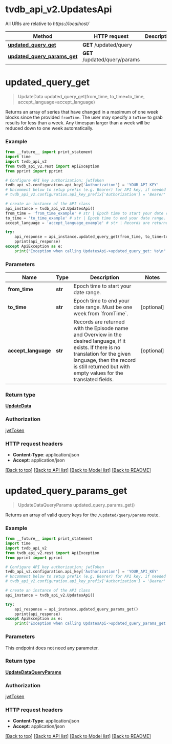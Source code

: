 # tvdb_api_v2.UpdatesApi

All URIs are relative to *https://localhost/*

Method | HTTP request | Description
------------- | ------------- | -------------
[**updated_query_get**](UpdatesApi.md#updated_query_get) | **GET** /updated/query | 
[**updated_query_params_get**](UpdatesApi.md#updated_query_params_get) | **GET** /updated/query/params | 


# **updated_query_get**
> UpdateData updated_query_get(from_time, to_time=to_time, accept_language=accept_language)



Returns an array of series that have changed in a maximum of one week blocks since the provided `fromTime`.   The user may specify a `toTime` to grab results for less than a week. Any timespan larger than a week will be reduced down to one week automatically.

### Example 
```python
from __future__ import print_statement
import time
import tvdb_api_v2
from tvdb_api_v2.rest import ApiException
from pprint import pprint

# Configure API key authorization: jwtToken
tvdb_api_v2.configuration.api_key['Authorization'] = 'YOUR_API_KEY'
# Uncomment below to setup prefix (e.g. Bearer) for API key, if needed
# tvdb_api_v2.configuration.api_key_prefix['Authorization'] = 'Bearer'

# create an instance of the API class
api_instance = tvdb_api_v2.UpdatesApi()
from_time = 'from_time_example' # str | Epoch time to start your date range.
to_time = 'to_time_example' # str | Epoch time to end your date range. Must be one week from `fromTime`. (optional)
accept_language = 'accept_language_example' # str | Records are returned with the Episode name and Overview in the desired language, if it exists. If there is no translation for the given language, then the record is still returned but with empty values for the translated fields. (optional)

try: 
    api_response = api_instance.updated_query_get(from_time, to_time=to_time, accept_language=accept_language)
    pprint(api_response)
except ApiException as e:
    print("Exception when calling UpdatesApi->updated_query_get: %s\n" % e)
```

### Parameters

Name | Type | Description  | Notes
------------- | ------------- | ------------- | -------------
 **from_time** | **str**| Epoch time to start your date range. | 
 **to_time** | **str**| Epoch time to end your date range. Must be one week from &#x60;fromTime&#x60;. | [optional] 
 **accept_language** | **str**| Records are returned with the Episode name and Overview in the desired language, if it exists. If there is no translation for the given language, then the record is still returned but with empty values for the translated fields. | [optional] 

### Return type

[**UpdateData**](UpdateData.md)

### Authorization

[jwtToken](../README.md#jwtToken)

### HTTP request headers

 - **Content-Type**: application/json
 - **Accept**: application/json

[[Back to top]](#) [[Back to API list]](../README.md#documentation-for-api-endpoints) [[Back to Model list]](../README.md#documentation-for-models) [[Back to README]](../README.md)

# **updated_query_params_get**
> UpdateDataQueryParams updated_query_params_get()



Returns an array of valid query keys for the `/updated/query/params` route.

### Example 
```python
from __future__ import print_statement
import time
import tvdb_api_v2
from tvdb_api_v2.rest import ApiException
from pprint import pprint

# Configure API key authorization: jwtToken
tvdb_api_v2.configuration.api_key['Authorization'] = 'YOUR_API_KEY'
# Uncomment below to setup prefix (e.g. Bearer) for API key, if needed
# tvdb_api_v2.configuration.api_key_prefix['Authorization'] = 'Bearer'

# create an instance of the API class
api_instance = tvdb_api_v2.UpdatesApi()

try: 
    api_response = api_instance.updated_query_params_get()
    pprint(api_response)
except ApiException as e:
    print("Exception when calling UpdatesApi->updated_query_params_get: %s\n" % e)
```

### Parameters
This endpoint does not need any parameter.

### Return type

[**UpdateDataQueryParams**](UpdateDataQueryParams.md)

### Authorization

[jwtToken](../README.md#jwtToken)

### HTTP request headers

 - **Content-Type**: application/json
 - **Accept**: application/json

[[Back to top]](#) [[Back to API list]](../README.md#documentation-for-api-endpoints) [[Back to Model list]](../README.md#documentation-for-models) [[Back to README]](../README.md)

